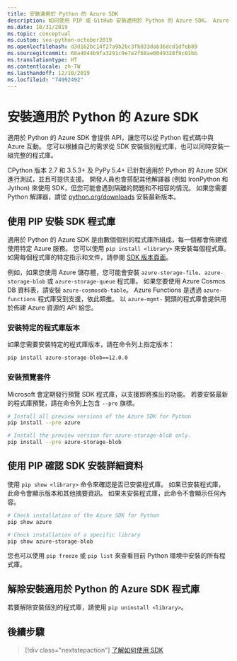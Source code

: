 ```yaml
---
title: 安裝適用於 Python 的 Azure SDK
description: 如何使用 PIP 或 GitHub 安裝適用於 Python 的 Azure SDK。 Azure SDK 能夠以個別程式庫或完整套件的形式進行安裝。
ms.date: 10/31/2019
ms.topic: conceptual
ms.custom: seo-python-october2019
ms.openlocfilehash: d3d162bc14f27a9b2bc3fb033dab36dcd1dfeb89
ms.sourcegitcommit: 68a4044b9fa3291c9e7e2f68ae0049328f9c01bb
ms.translationtype: HT
ms.contentlocale: zh-TW
ms.lasthandoff: 12/10/2019
ms.locfileid: "74992492"
---
```

# <a name="install-the-azure-sdk-for-python"></a>安裝適用於 Python 的 Azure SDK

適用於 Python 的 Azure SDK 會提供 API，讓您可以從 Python 程式碼中與 Azure 互動。 您可以根據自己的需求從 SDK 安裝個別程式庫，也可以同時安裝一組完整的程式庫。

CPython 版本 2.7 和 3.5.3+ 及 PyPy 5.4+ 已針對適用於 Python 的 Azure SDK 進行測試，並且可提供支援。 開發人員也會搭配其他解譯器 (例如 IronPython 和 Jython) 來使用 SDK，但您可能會遇到隔離的問題和不相容的情況。 如果您需要 Python 解譯器，請從 [python.org/downloads](https://www.python.org/downloads) 安裝最新版本。

## <a name="install-sdk-libraries-using-pip"></a>使用 PIP 安裝 SDK 程式庫

適用於 Python 的 Azure SDK 是由數個個別的程式庫所組成，每一個都會佈建或使用特定 Azure 服務。 您可以使用 `pip install <library>` 來安裝每個程式庫。 如需每個程式庫的特定指示和文件，請參閱 [SDK 版本頁面](https://azure.github.io/azure-sdk/releases/latest/python.html)。

例如，如果您使用 Azure 儲存體，您可能會安裝 `azure-storage-file`、`azure-storage-blob` 或 `azure-storage-queue` 程式庫。 如果您要使用 Azure Cosmos DB 資料表，請安裝 `azure-cosmosdb-table`。 Azure Functions 是透過 `azure-functions` 程式庫受到支援，依此類推。 以 `azure-mgmt-` 開頭的程式庫會提供用於佈建 Azure 資源的 API 給您。

### <a name="install-specific-library-versions"></a>安裝特定的程式庫版本

如果您需要安裝特定的程式庫版本，請在命令列上指定版本：

```bash
pip install azure-storage-blob==12.0.0
```

### <a name="install-preview-packages"></a>安裝預覽套件

Microsoft 會定期發行預覽 SDK 程式庫，以支援即將推出的功能。 若要安裝最新的程式庫預覽，請在命令列上包含 `--pre` 旗標。 

```bash
# Install all preview versions of the Azure SDK for Python
pip install --pre azure

# Install the preview version for azure-storage-blob only.
pip install --pre azure-storage-blob
```

## <a name="verify-sdk-installation-details-with-pip"></a>使用 PIP 確認 SDK 安裝詳細資料

使用 `pip show <library>` 命令來確認是否已安裝程式庫。 如果已安裝程式庫，此命令會顯示版本和其他摘要資訊。 如果未安裝程式庫，此命令不會顯示任何內容。

```bash
# Check installation of the Azure SDK for Python
pip show azure

# Check installation of a specific library
pip show azure-storage-blob
```

您也可以使用 `pip freeze` 或 `pip list` 來查看目前 Python 環境中安裝的所有程式庫。

## <a name="uninstall-azure-sdk-for-python-libraries"></a>解除安裝適用於 Python 的 Azure SDK 程式庫

若要解除安裝個別的程式庫，請使用 `pip uninstall <library>`。

## <a name="next-steps"></a>後續步驟

> [!div class="nextstepaction"]
> [了解如何使用 SDK](python-sdk-azure-get-started.yml)
